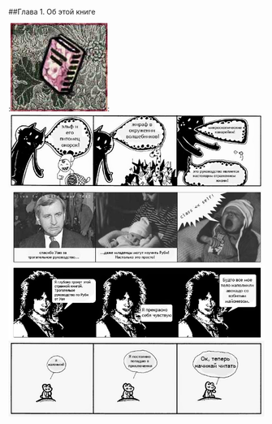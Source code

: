 ##Глава 1. Об этой книге

:![Книга](i/ch1_im1.jpg): 
![Эльф, жираф и канарейки](i/ch1_im2.jpg) 
![Младенцы и политик](i/ch1_im3.jpg) 
![Чувак из 80х](i/ch1_im4.jpg)
![Маленький](i/ch1_im5.jpg)

